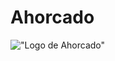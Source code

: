 # Ahorcado

!["Logo de Ahorcado"](https://github.com/DonCold/ejercicios/blob/master/Ahorcado/img/logo.png)
